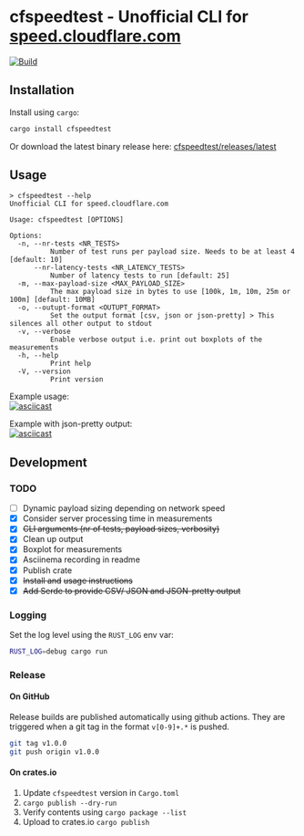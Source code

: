 # cfspeedtest - Unofficial CLI for [speed.cloudflare.com](https://speed.cloudflare.com)
[![Build](https://github.com/code-inflation/cfspeedtest/actions/workflows/CI.yml/badge.svg?branch=master)](https://github.com/code-inflation/cfspeedtest/actions/workflow[![CI](https://github.com/code-inflation/cfspeedtest/actions/workflows/CI.yml/badge.svg)](https://github.com/code-inflation/cfspeedtest/actions/workflows/CI.yml)s/CI.yml)

## Installation
Install using `cargo`:
```sh
cargo install cfspeedtest
```

Or download the latest binary release here: [cfspeedtest/releases/latest](https://github.com/code-inflation/cfspeedtest/releases/latest)

## Usage
```
> cfspeedtest --help
Unofficial CLI for speed.cloudflare.com

Usage: cfspeedtest [OPTIONS]

Options:
  -n, --nr-tests <NR_TESTS>
          Number of test runs per payload size. Needs to be at least 4 [default: 10]
      --nr-latency-tests <NR_LATENCY_TESTS>
          Number of latency tests to run [default: 25]
  -m, --max-payload-size <MAX_PAYLOAD_SIZE>
          The max payload size in bytes to use [100k, 1m, 10m, 25m or 100m] [default: 10MB]
  -o, --outupt-format <OUTUPT_FORMAT>
          Set the output format [csv, json or json-pretty] > This silences all other output to stdout
  -v, --verbose
          Enable verbose output i.e. print out boxplots of the measurements
  -h, --help
          Print help
  -V, --version
          Print version
```

Example usage:  
[![asciicast](https://asciinema.org/a/Moun5mFB1sm1VFkkFljG9UGyz.svg)](https://asciinema.org/a/Moun5mFB1sm1VFkkFljG9UGyz)

Example with json-pretty output:  
[![asciicast](https://asciinema.org/a/P6IUAADtaCq3bT18GbYVHmksA.svg)](https://asciinema.org/a/P6IUAADtaCq3bT18GbYVHmksA)


## Development
### TODO
- [ ] Dynamic payload sizing depending on network speed
- [X] Consider server processing time in measurements
- [X] ~~CLI arguments (nr of tests, payload sizes, verbosity)~~
- [X] Clean up output
- [X] Boxplot for measurements
- [X] Asciinema recording in readme
- [X] Publish crate
- [X] ~~Install and~~ ~~usage instructions~~
- [X] ~~Add Serde to provide CSV/ JSON and JSON-pretty output~~

### Logging
Set the log level using the `RUST_LOG` env var:  
```sh
RUST_LOG=debug cargo run
```
### Release
#### On GitHub
Release builds are published automatically using github actions. They are triggered when a git tag in the format `v[0-9]+.*` is pushed.
```sh
git tag v1.0.0
git push origin v1.0.0
```
#### On crates.io
1. Update `cfspeedtest` version in `Cargo.toml`
2. `cargo publish --dry-run`
3. Verify contents using `cargo package --list`
4. Upload to crates.io `cargo publish`
